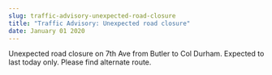 ```yaml
---
slug: traffic-advisory-unexpected-road-closure
title: "Traffic Advisory: Unexpected road closure"
date: January 01 2020
---
```


<p>Unexpected road closure on 7th Ave from Butler to Col Durham. Expected to last today only. Please find alternate route.
</p>
